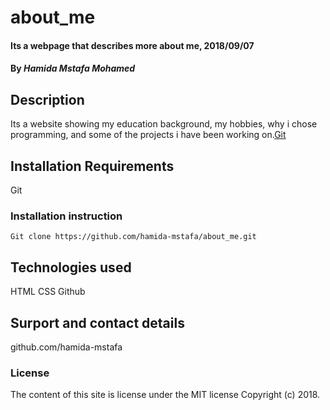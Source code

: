 # about_me
#### Its a webpage that describes more about me, 2018/09/07
#### By *Hamida Mstafa Mohamed*
## Description
Its a website showing my education background, my hobbies, why i chose programming, and some of the projects i have been working on.[Git](https://github.com/hamida-mstafa/about_me.git)
## Installation Requirements 
Git
### Installation instruction
```
Git clone https://github.com/hamida-mstafa/about_me.git
```
## Technologies used
HTML
CSS
Github
## Surport and contact details
github.com/hamida-mstafa
### License
The content of this site is license under the MIT license
Copyright (c) 2018.
  

